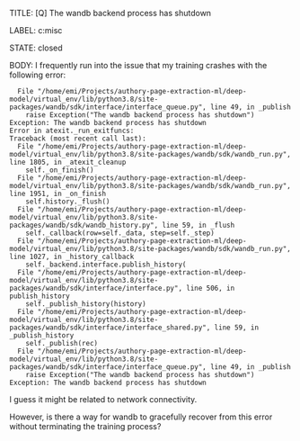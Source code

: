 TITLE:
[Q] The wandb backend process has shutdown

LABEL:
c:misc

STATE:
closed

BODY:
I frequently run into the issue that my training crashes with the following error: 

```
  File "/home/emi/Projects/authory-page-extraction-ml/deep-model/virtual_env/lib/python3.8/site-packages/wandb/sdk/interface/interface_queue.py", line 49, in _publish
    raise Exception("The wandb backend process has shutdown")
Exception: The wandb backend process has shutdown
Error in atexit._run_exitfuncs:
Traceback (most recent call last):
  File "/home/emi/Projects/authory-page-extraction-ml/deep-model/virtual_env/lib/python3.8/site-packages/wandb/sdk/wandb_run.py", line 1805, in _atexit_cleanup
    self._on_finish()
  File "/home/emi/Projects/authory-page-extraction-ml/deep-model/virtual_env/lib/python3.8/site-packages/wandb/sdk/wandb_run.py", line 1951, in _on_finish
    self.history._flush()
  File "/home/emi/Projects/authory-page-extraction-ml/deep-model/virtual_env/lib/python3.8/site-packages/wandb/sdk/wandb_history.py", line 59, in _flush
    self._callback(row=self._data, step=self._step)
  File "/home/emi/Projects/authory-page-extraction-ml/deep-model/virtual_env/lib/python3.8/site-packages/wandb/sdk/wandb_run.py", line 1027, in _history_callback
    self._backend.interface.publish_history(
  File "/home/emi/Projects/authory-page-extraction-ml/deep-model/virtual_env/lib/python3.8/site-packages/wandb/sdk/interface/interface.py", line 506, in publish_history
    self._publish_history(history)
  File "/home/emi/Projects/authory-page-extraction-ml/deep-model/virtual_env/lib/python3.8/site-packages/wandb/sdk/interface/interface_shared.py", line 59, in _publish_history
    self._publish(rec)
  File "/home/emi/Projects/authory-page-extraction-ml/deep-model/virtual_env/lib/python3.8/site-packages/wandb/sdk/interface/interface_queue.py", line 49, in _publish
    raise Exception("The wandb backend process has shutdown")
Exception: The wandb backend process has shutdown
```

I guess it might be related to network connectivity. 

However, is there a way for wandb to gracefully recover from this error without terminating the training process? 

